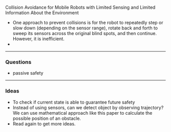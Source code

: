 Collision Avoidance for Mobile Robots with Limited Sensing and Limited Information About the Environment

- One approach to prevent collisions is for the robot to repeatedly step or slow down (depending on the sensor range), rotate back and forth to sweep its sensors across the original blind spots, and then continue. However, it is inefficient.
- 

---------
### Questions
- passive safety 

---------
### Ideas
- To check if current state is able to guarantee future safety
- Instead of using sensors, can we detect object by observing trajectory? We can use mathematical approach like this paper to calculate the possible position of an obstacle.
- Read again to get more ideas.